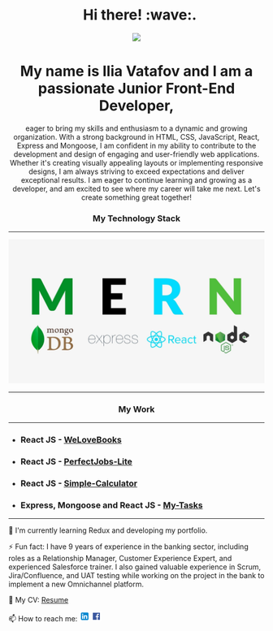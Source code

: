 <h1 align="center">&nbsp; Hi there!&nbsp;:wave:. </h1>

<p align="center"><img src="https://media.giphy.com/media/3ornk57KwDXf81rjWM/giphy.gif" /></p>
<h1 align="center">My name is Ilia Vatafov and I am a passionate Junior Front-End Developer,</h1>
<p align="center">eager to bring my skills and enthusiasm to a dynamic and growing organization. With a strong background in HTML, CSS, JavaScript, React, Express and Mongoose, I am confident in my ability to contribute to the development and design of engaging and user-friendly web applications. Whether it's creating visually appealing layouts or implementing responsive designs, I am always striving to exceed expectations and deliver exceptional results. I am eager to continue learning and growing as a developer, and am excited to see where my career will take me next. Let's create something great together!</p>

<h3 align="center">My Technology Stack</h3>

<hr>

<div align="center" >
<img src="./stack.jpg"/>
</div>

<hr>

<h3 align="center">My Work</h3>

<hr>

- ### **React JS** - <a name="welovebooks" href="https://welovebooks.online/">WeLoveBooks</a>

- ### **React JS** - <a name="perfectjobs-lite" href="https://perfectjobs-lite.netlify.app/">PerfectJobs-Lite</a>

- ### **React JS** - <a name="simple-calculator" href="https://github.com/iliavatafov/Simple-Calculator">Simple-Calculator</a>

- ### **Express, Mongoose and React JS** - <a name="my-tasks" href="https://github.com/iliavatafov/My-Tasks">My-Tasks</a>

<hr>

🌱 I'm currently learning Redux and developing my portfolio.

⚡ Fun fact: I have 9 years of experience in the banking sector, including roles as a Relationship Manager, Customer Experience Expert, and experienced Salesforce trainer. I also gained valuable experience in Scrum, Jira/Confluence, and UAT testing while working on the project in the bank to implement a new Omnichannel platform.

💼️ My CV: <a name="my-cv" href="./Ilia_Vatafov_CV.pdf" download>Resume</a>

📫 How to reach me: [![LinkedIn logo](./l.png)](https://www.linkedin.com/in/ilia-vatafov-517ba3163/) [![Facebook logo](./f.png)](https://www.facebook.com/iliya.vatafov)
